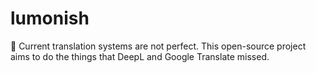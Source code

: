 # lumonish
🌅 Current translation systems are not perfect. This open-source project aims to do the things that DeepL and Google Translate missed.
